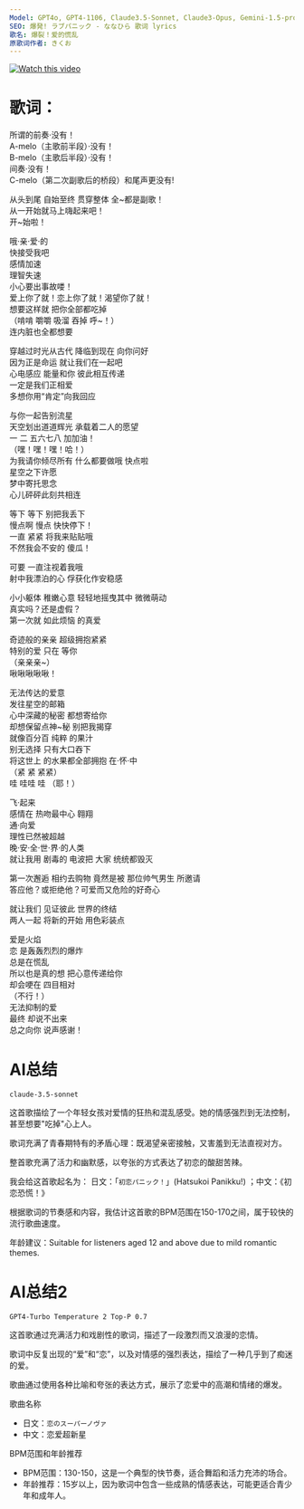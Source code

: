 ```yaml
---
Model: GPT4o, GPT4-1106, Claude3.5-Sonnet, Claude3-Opus, Gemini-1.5-pro
SEO: 爆発! ラブパニック - ななひら 歌词 lyrics
歌名: 爆裂！爱的慌乱
原歌词作者: きくお
---
```


[![Watch this video](http://img.youtube.com/vi/ToqeQuZHa3s/0.jpg)](http://www.youtube.com/watch?v=ToqeQuZHa3s "Watch Video")


歌词：
======

所谓的前奏·没有！  
A-melo（主歌前半段）·没有！  
B-melo（主歌后半段）·没有！  
间奏·没有！  
C-melo（第二次副歌后的桥段）和尾声更没有!  
  
从头到尾 自始至终 贯穿整体 全\~都是副歌！  
从一开始就马上嗨起来吧！  
开\~始啦！  

哦·亲·爱·的  
快接受我吧  
感情加速  
理智失速  
小心要出事故喽！  
爱上你了就！恋上你了就！渴望你了就！  
想要这样就 把你全部都吃掉  
（啃啃 嚼嚼 吸溜 吞掉 呼~！）  
连内脏也全都想要  
  
穿越过时光从古代 降临到现在 向你问好  
因为正是命运 就让我们在一起吧  
心电感应 能量和你 彼此相互传递  
一定是我们正相爱  
多想你用“肯定”向我回应  
  
与你一起告别流星  
天空划出道道辉光 承载着二人的愿望  
一 二 五六七八 加加油！  
（嘿！嘿！嘿！哈！）  
为我请你倾尽所有 什么都要做哦 快点啦  
星空之下许愿  
梦中寄托思念  
心儿砰砰此刻共相连  
  
等下 等下 别把我丢下  
慢点啊 慢点 快快停下！  
一直 紧紧 将我来贴贴哦  
不然我会不安的 傻瓜！  
  
可要 一直注视着我哦  
射中我漂泊的心 俘获化作安稳感  
  
小小躯体 稚嫩心意 轻轻地摇曳其中 微微萌动  
真实吗？还是虚假？  
第一次就 如此烦恼 的真爱  
  
奇迹般的亲亲 超级拥抱紧紧  
特别的爱 只在 等你  
（亲亲亲~）  
啾啾啾啾啾！  
  
无法传达的爱意  
发往星空的邮箱  
心中深藏的秘密 都想寄给你  
却想保留点神~秘 别把我揭穿  
就像百分百 纯粹 的果汁  
别无选择 只有大口吞下  
将这世上 的水果都全部拥抱 在·怀·中  
（紧 紧 紧紧）  
哇 哇哇 哇 （耶！）  
  
飞·起来  
感情在 热吻最中心 翱翔  
通·向爱  
理性已然被超越  
晚·安·全·世·界·的人类  
就让我用 剧毒的 电波把 大家 统统都毁灭  
  
第一次邂逅 相约去购物 竟然是被 那位帅气男生 所邀请  
答应他？或拒绝他？可爱而又危险的好奇心  
  
就让我们 见证彼此 世界的终结  
两人一起 将新的开始 用色彩装点  
  
爱是火焰  
恋 是轰轰烈烈的爆炸  
总是在慌乱  
所以也是真的想 把心意传递给你  
却会哽在 四目相对  
（不行！）  
无法抑制的爱  
最终 却说不出来  
总之向你 说声感谢！  


AI总结
======
`claude-3.5-sonnet`

这首歌描绘了一个年轻女孩对爱情的狂热和混乱感受。她的情感强烈到无法控制，甚至想要"吃掉"心上人。

歌词充满了青春期特有的矛盾心理：既渴望亲密接触，又害羞到无法直视对方。

整首歌充满了活力和幽默感，以夸张的方式表达了初恋的酸甜苦辣。

我会给这首歌起名为： 日文：「`初恋パニック！`」(Hatsukoi Panikku!) ；中文：《初恋恐慌！》

根据歌词的节奏感和内容，我估计这首歌的BPM范围在150-170之间，属于较快的流行歌曲速度。

年龄建议：Suitable for listeners aged 12 and above due to mild romantic themes.

AI总结2
======
`GPT4-Turbo Temperature 2 Top-P 0.7`

这首歌通过充满活力和戏剧性的歌词，描述了一段激烈而又浪漫的恋情。

歌词中反复出现的“爱”和“恋”，以及对情感的强烈表达，描绘了一种几乎到了痴迷的爱。

歌曲通过使用各种比喻和夸张的表达方式，展示了恋爱中的高潮和情绪的爆发。

歌曲名称
- 日文：`恋のスーパーノヴァ`
- 中文：恋爱超新星

BPM范围和年龄推荐
- BPM范围：130-150，这是一个典型的快节奏，适合舞蹈和活力充沛的场合。
- 年龄推荐：15岁以上，因为歌词中包含一些成熟的情感表达，可能更适合青少年和成年人。
